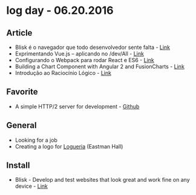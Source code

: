 # log day - 06.20.2016

## Article 

- Blisk é o navegador que todo desenvolvedor sente falta - [Link](http://tableless.com.br/blisk-e-o-navegador-que-todo-desenvolvedor-tem-saudades/)
- Exprimentando Vue.js – aplicando no /dev/All - [Link](http://www.itexto.net/devkico/?p=2500)
- Configurando o Webpack para rodar React e ES6 - [Link](https://willianjusten.com.br/configurando-o-webpack-para-rodar-react-e-es6/)
- Building a Chart Component with Angular 2 and FusionCharts - [Link](https://www.sitepoint.com/chart-component-angular2-fusioncharts/)
- Introdução ao Raciocínio Lógico - [Link](https://woliveiras.com.br/posts/Introducao-ao-Raciocinio-Logico/)


## Favorite

- A simple HTTP/2 server for development - [Github](https://github.com/GoogleChrome/simplehttp2server)


## General 

- Looking for a job
- Creating a logo for [Logueria](https://www.logueria.com.br/) (Eastman Hall)


## Install

- Blisk - Develop and test websites that look great and work fine on any device - [Link](https://blisk.io/)
